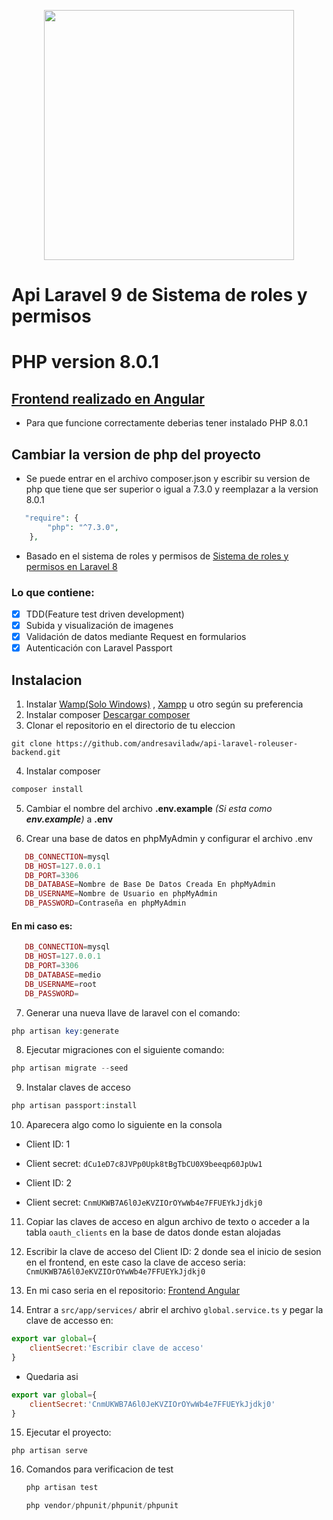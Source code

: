 <p align="center"><a href="https://laravel.com" target="_blank"><img src="https://raw.githubusercontent.com/laravel/art/master/logo-lockup/5%20SVG/2%20CMYK/1%20Full%20Color/laravel-logolockup-cmyk-red.svg" width="400"></a></p>


# Api Laravel 9 de Sistema de roles y permisos
# PHP version 8.0.1
## [Frontend realizado en Angular](https://github.com/andresaviladw/api-angular-roleuser-frontend) 

- Para que funcione correctamente deberias tener instalado PHP 8.0.1 

## Cambiar la version de php del proyecto
- Se puede entrar en el archivo composer.json y escribir su version de php que tiene que ser superior o igual a 7.3.0 y reemplazar a la version 8.0.1
```php
   "require": {
        "php": "^7.3.0",
    },
```


- Basado en el sistema de roles y permisos de [Sistema de roles y permisos en Laravel 8](https://github.com/andresaviladw/role_user)

### Lo que contiene:

- [x] TDD(Feature test driven development)
- [x] Subida y visualización de imagenes
- [x] Validación de datos mediante Request en formularios
- [x] Autenticación con Laravel Passport

## Instalacion  
1. Instalar [Wamp(Solo Windows)](https://www.wampserver.com/en/) , [Xampp](https://www.apachefriends.org/es/index.html) u otro según  su preferencia 
2. Instalar composer [Descargar composer](https://getcomposer.org/download/)
3. Clonar el repositorio en el directorio de tu eleccion
```
git clone https://github.com/andresaviladw/api-laravel-roleuser-backend.git
```
4. Instalar composer  
```js
composer install 
```

5. Cambiar el nombre del archivo **.env.example** _(Si esta como **env.example**)_ a **.env**


6. Crear una base de datos en phpMyAdmin y configurar el archivo .env 

```php
   DB_CONNECTION=mysql
   DB_HOST=127.0.0.1   
   DB_PORT=3306
   DB_DATABASE=Nombre de Base De Datos Creada En phpMyAdmin
   DB_USERNAME=Nombre de Usuario en phpMyAdmin
   DB_PASSWORD=Contraseña en phpMyAdmin
```
   


#### En mi caso es:
```php
   DB_CONNECTION=mysql
   DB_HOST=127.0.0.1
   DB_PORT=3306    
   DB_DATABASE=medio 
   DB_USERNAME=root    
   DB_PASSWORD=
```

   
7. Generar una nueva llave de laravel con el comando:
```php
php artisan key:generate
```
8. Ejecutar migraciones con el siguiente comando: 
```php
php artisan migrate --seed
```
9. Instalar claves de acceso
```php
php artisan passport:install
```
10. Aparecera algo como lo siguiente en la consola

- Client ID: 1
* Client secret: `dCu1eD7c8JVPp0Upk8tBgTbCU0X9beeqp60JpUw1`
- Client ID: 2
* Client secret: `CnmUKWB7A6l0JeKVZIOrOYwWb4e7FFUEYkJjdkj0`

11. Copiar las claves de acceso en algun archivo de texto o acceder a la tabla `oauth_clients` en la base de datos donde estan alojadas

12. Escribir la clave de acceso del Client ID: 2 donde sea el inicio de sesion en el frontend, en este caso la clave de acceso seria: `CnmUKWB7A6l0JeKVZIOrOYwWb4e7FFUEYkJjdkj0`

13. En mi caso seria en el repositorio: [Frontend Angular](https://github.com/andresaviladw/api-angular-roleuser-frontend)

14. Entrar a `src/app/services/` abrir el archivo `global.service.ts` y pegar la clave de accesso en:

```js
export var global={
    clientSecret:'Escribir clave de acceso'
}
```


- Quedaria asi 

```js
export var global={
    clientSecret:'CnmUKWB7A6l0JeKVZIOrOYwWb4e7FFUEYkJjdkj0'
}
```


15. Ejecutar el proyecto: 
```
php artisan serve
```

16. Comandos para verificacion de test
	```php
	php artisan test
	```
	
	```php
	php vendor/phpunit/phpunit/phpunit
	```
